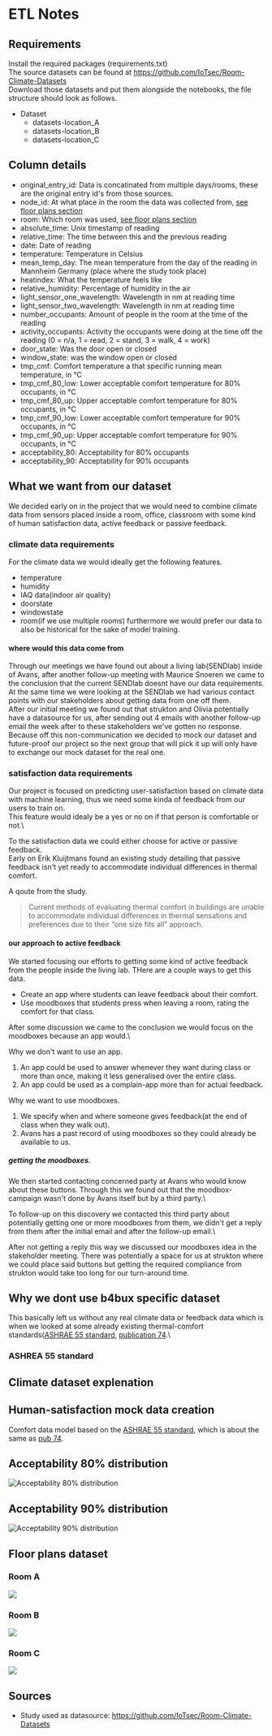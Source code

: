 # ETL Notes

## Requirements
Install the required packages (requirements.txt) \
The source datasets can be found at https://github.com/IoTsec/Room-Climate-Datasets \
Download those datasets and put them alongside the notebooks, the file structure should look as follows.

+ Dataset
    + datasets-location_A
    + datasets-location_B
    + datasets-location_C


## Column details
+ original_entry_id: Data is concatinated from multiple days/rooms, these are the original entry id's from those sources.
+ node_id: At what place in the room the data was collected from, [see floor plans section](#floor-plans) 
+ room: Which room was used, [see floor plans section](#floor-plans) 
+ absolute_time: Unix timestamp of reading
+ relative_time: The time between this and the previous reading
+ date: Date of reading
+ temperature: Temperature in Celsius
+ mean_temp_day: The mean temperature from the day of the reading in Mannheim Germany (place where the study took place)
+ heatindex: What the temperature feels like
+ relative_humidity: Percentage of humidity in the air
+ light_sensor_one_wavelength: Wavelength in nm at reading time
+ light_sensor_two_wavelength: Wavelength in nm at reading time
+ number_occupants: Amount of people in the room at the time of the reading
+ activity_occupants: Activity the occupants were doing at the time off the reading  (0 = n/a, 1 = read, 2 = stand, 3 = walk, 4 = work)
+ door_state: Was the door open or closed
+ window_state: was the window open or closed
+ tmp_cmf: Comfort temperature a that specific running mean temperature, in °C
+ tmp_cmf_80_low: Lower acceptable comfort temperature for 80% occupants, in °C
+ tmp_cmf_80_up: Upper acceptable comfort temperature for 80% occupants, in °C
+ tmp_cmf_90_low: Lower acceptable comfort temperature for 90% occupants, in °C
+ tmp_cmf_90_up: Upper acceptable comfort temperature for 90% occupants, in °C
+ acceptability_80: Acceptability for 80% occupants
+ acceptability_90: Acceptability for 90% occupants

## What we want from our dataset
We decided early on in the project that we would need to combine climate data from sensors placed inside a room, office, classroom with some kind of human satisfaction data, active feedback or passive feedback. 

### climate data requirements
For the climate data we would ideally get the following features.
+ temperature
+ humidity
+ IAQ data(indoor air quality)
+ doorstate
+ windowstate
+ room(if we use multiple rooms)
furthermore we would prefer our data to also be historical for the sake of model training.

#### where would this data come from
Through our meetings we have found out about a living lab(SENDlab) inside of Avans, after another follow-up meeting with Maurice Snoeren we came to the conclusion that the current SENDlab doesnt have our data requirements.\
At the same time we were looking at the SENDlab we had various contact points with our stakeholders about getting data from one off them.\
After our initial meeting we found out that strukton and Olivia potentially have a datasource for us, after sending out 4 emails with another follow-up email the week after to these stakeholders we've gotten no response.\
Because off this non-communication we decided to mock our dataset and future-proof our project so the next group that will pick it up will only have to exchange our mock dataset for the real one.

### satisfaction data requirements
Our project is focused on predicting user-satisfaction based on climate data with machine learning, thus we need some kinda of feedback from our users to train on.\
This feature would idealy be a yes or no on if that person is comfortable or not.\

To the satisfaction data we could either choose for active or passive feedback.\
Early on Erik Kluijtmans found an existing study detailing that passive feedback isn't yet ready to accommodate individual differences in thermal comfort.

A qoute from the study.
>Current methods of evaluating thermal comfort in buildings are unable to accommodate individual 
differences in thermal sensations and preferences due to their “one size fits all” approach.

#### our approach to active feedback
We started focusing our efforts to getting some kind of active feedback from the people inside the living lab. THere are a couple ways to get this data.
+ Create an app where students can leave feedback about their comfort.
+ Use moodboxes that students press when leaving a room, rating the comfort for that class.

After some discussion we came to the conclusion we would focus on the moodboxes because an app would.\

Why we don't want to use an app.
1. An app could be used to answer whenever they want during class or more than once, making it less generalised over the entire class.
2. An app could be used as a complain-app more than for actual feedback.

Why we want to use moodboxes.
1. We specify when and where someone gives feedback(at the end of class when they walk out).
2. Avans has a past record of using moodboxes so they could already be available to us.

##### getting the moodboxes.
We then started contacting concerned party at Avans who would know about these buttons. Through this we found out that the moodbox-campaign wasn't done by Avans itself but by a third party.\

To follow-up on this discovery we contacted this third party about potentially getting one or more moodboxes from them, we didn't get a reply from them after the initial email and after the follow-up email.\

After not getting a reply this way we discussed our moodboxes idea in the stakeholder meeting. There was potentially a space for us at strukton where we could place said buttons but getting the required compliance from strukton would take too long for our turn-around time.
## Why we dont use b4bux specific dataset
This basically left us without any real climate data or feedback data which is when we looked at some already existing thermal-comfort standards([ASHRAE 55 standard](https://www.researchgate.net/figure/ASHRAE-55-limits-for-thermal-Comfort-adapted-from-ASHRAE-55-2017_fig5_327597687), [publication 74](https://www.vabi.nl/wp-content/uploads/2016/02/Open-hier-Comforteisen-toetsen-met-gebouwsimulatie.pdf).\

### ASHREA 55 standard

## Climate dataset explenation

## Human-satisfaction mock data creation

Comfort data model based on the [ASHRAE 55 standard](https://www.researchgate.net/figure/ASHRAE-55-limits-for-thermal-Comfort-adapted-from-ASHRAE-55-2017_fig5_327597687), which is about the same as [pub 74](https://www.vabi.nl/wp-content/uploads/2016/02/Open-hier-Comforteisen-toetsen-met-gebouwsimulatie.pdf). 

## Acceptability 80% distribution
![Acceptability 80% distribution](images/acceptability_80.png)

## Acceptability 90% distribution
![Acceptability 90% distribution](images/acceptability_90.png)

<h2 id="floor-plans">Floor plans dataset</h2>
<h3>Room A</h3>
<img src="images/room_a.png"/>
<h3>Room B</h3>
<img src="images/room_b.png"/>
<h3>Room C</h3>
<img src="images/room_c.png"/>

## Sources
+ Study used as datasource: https://github.com/IoTsec/Room-Climate-Datasets
